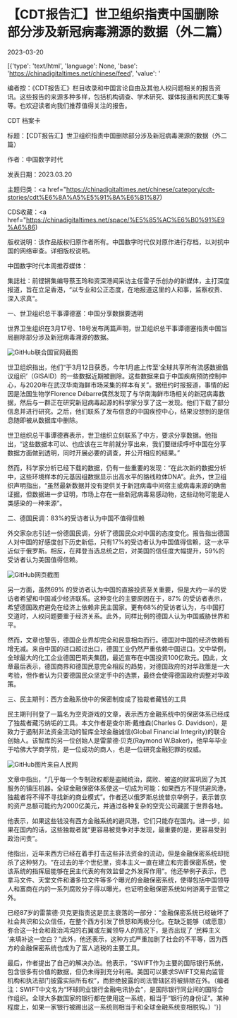 # 【CDT报告汇】世卫组织指责中国删除部分涉及新冠病毒溯源的数据（外二篇）

2023-03-20

[{'type': 'text/html', 'language': None, 'base': 'https://chinadigitaltimes.net/chinese/feed', 'value': '













编者按：《CDT报告汇》栏目收录和中国言论自由及其他人权问题相关的报告资讯。这些报告的来源多种多样，包括机构调查、学术研究、媒体报道和网民汇集等等。也欢迎读者向我们推荐值得关注的报告。





CDT 档案卡

标题：【CDT报告汇】世卫组织指责中国删除部分涉及新冠病毒溯源的数据（外二篇）

作者：中国数字时代

发表日期：2023.03.20

主题归类：<a href="https://chinadigitaltimes.net/chinese/category/cdt-stories/cdt%E6%8A%A5%E5%91%8A%E6%B1%87)

CDS收藏：<a href="https://chinadigitaltimes.net/space/%E5%85%AC%E6%B0%91%E9%A6%86)

版权说明：该作品版权归原作者所有。中国数字时代仅对原作进行存档，以对抗中国的网络审查。详细版权说明。





中国数字时代本周推荐媒体：



集誌社：前铿锵集编导蔡玉玲和资深港闻采访主任雷子乐创办的新媒体，主打深度报道，旨在立足香港，“以专业和公正态度，在地报道这里的人和事，监察权贵、深入求真“。



一、世卫组织总干事谭德塞：中国分享数据要透明

世界卫生组织在3月17号、18号发布两篇声明，世卫组织总干事谭德塞指责中国当局删除部分涉及新冠病毒溯源的数据。

![GitHub](https://chinadigitaltimes.net/chinese/files/2023/03/世卫组织总干事：任何有关新冠病毒溯源的数据都应同国际社会共享-1联合国新闻-news.un_.org_.png)联合国官网截图

世卫组织指出，他们“于3月12日获悉，今年1月底上传至‘全球共享所有流感数据倡议组织’（GISAID）的一些数据近期被删除。这些数据来自于中国疾病预防控制中心，与2020年在武汉华南海鲜市场采集的样本有关”。据纽约时报报道，事情的起因是法国生物学Florence Débarre偶然发现了与华南海鲜市场相关的新冠病毒数据，然后与一群正在研究新冠病毒起源的科学家分享了这一发现。他们下载了部分信息并进行研究。之后，他们联系了发布信息的中国疾控中心，结果没想到的是信息随即被从数据库中删除。

世卫组织总干事谭德赛表示，世卫组织立刻联系了中方，要求分享数据。他指出，“这些数据本可以、也应该在三年前就分享出来，我们要继续呼吁中国在分享数据方面做到透明，同时开展必要的调查，并公开相应的结果。”

然而，科学家分析已经下载的数据，仍有一些重要的发现：“在此次新的数据分析中，这些环境样本的元基因组数据显示出高水平的貉线粒体DNA”。此外，世卫组织声明指出，“虽然最新数据并没有提供关于新冠病毒中间宿主或病毒来源的确凿证据，但数据进一步证明，市场上存在一些新冠病毒易感动物，这些动物可能是人类感染的一种来源”。

二、德国民调：83%的受访者认为中国不值得信赖

外交家杂志引述一份德国民调，分析了德国民众对中国的态度变化。报告指出德国人对中国的好感度创下历史新低，只有17%的受访者认为中国值得信赖，这一水平近似于俄罗斯。相反，在拜登当选总统之后，对美国的信任度大幅提升，59%的受访者认为美国值得信赖。

![GitHub](https://chinadigitaltimes.net/chinese/files/2023/03/German-Public-Opinion-in-the-China-Policy-Debate-–-The-Diplomat_-thediplomat.com_.png)网页截图

另一方面，虽然69% 的受访者认为中国的直接投资至关重要，但是大约一半的受访者希望和中国减少经济联系。这种变化的主要原因在于，87% 的受访者表示，希望德国政府避免在经济上依赖非民主国家。更有68%的受访者认为，与中国打交道时，人权问题要重于经济关系。此外，同样比例的德国人认为中国威胁世界和平。

然而，文章也警告，德国企业界却完全和民意相向而行。德国对中国的经济依赖有增无减。来自中国的进口超过出口，德国工业仍然严重依赖中国进口。文中举例，全球最大的化工企业德国巴斯夫集团，最近宣布在中国投资100亿欧元。因此，文章最后表示，德国商界和德国民意完全相反的趋势，对德国政府的对华政策是一大考验，但作者认为只要德国民众坚定手中的选票，最终会使得德国政府调整对华政策。

三、民主期刊：西方金融系统中的保密制度成了独裁者藏钱的工具

民主期刊刊登了一篇名为空壳游戏的文章，表示西方金融系统中的保密体系已经成了独裁者藏污纳垢的工具。本文作者是查尔斯·戴维森(Charles G. Davidson)，是致力于遏制非法资金流动的智库全球金融诚信(Global Financial Integrity)的联合创始人。该智库的另一位创始人是雷蒙德·贝克(Raymond W.Baker)，他早年毕业于哈佛大学商学院，是一位成功的商人，也是一位研究金融犯罪的权威。

![GitHub](https://chinadigitaltimes.net/chinese/files/2023/03/renmin-腐败.jpg)图片来自人民网

文章中指出，“几乎每一个专制政权都是盗贼统治，腐败、被盗的财富巩固了为其服务的镇压机器。全球金融保密体系使这一切成为可能：如果西方不提供避风港，独裁者将不得不寻找新的商业模式”。作者还以俄罗斯总统普京举例子，表示普京的资产总额可能约为2000亿美元，并通过各种复杂的空壳公司藏匿于世界各地。

他表示，如果这些钱没有西方金融系统的避风港，它们只能存在国内。进一步，如果在国内的话，这些独裁者就“更容易被竞争对手发现，最重要的是，更容易受到政治问责”。

他指出，近年来西方已经在着手打击这些非法资金的流动，但是金融保密系统却扼杀了这种努力。“在过去的半个世纪里，资本主义一直在建立和完善保密系统，使该系统的指挥层能够在民主代表的有效监督之外发挥作用”。他还举例子表示，巴拿马文件、天堂文件和潘多拉文件等多个曝光的金融保密系统，使得包括中国领导人和富商在内的一系列腐败分子得以曝光，也证明金融保密系统如何游离于监管之外。

已经87岁的雷蒙德·贝克更指责这是民主衰落的一部分：“金融保密系统已经破坏了社会共识和公众信任，在整个西方引发了愤怒和两极分化。在缺乏能够（或愿意）弥合这一社会和政治鸿沟的右翼或左翼领导人的情况下，是否出现了 ‘民粹主义 ’来填补这一空白？”此外，他还表示，这种方式严重加剧了社会的不平等，因为西方的金融保密系统也成为了富人逃税的主要工具。

最后，作者提出了自己的解决办法。他表示，“SWIFT作为主要的国际银行系统，包含很多有价值的数据，但仍未得到充分利用。美国可以要求SWIFT交易向监管机构和执法部门披露实际所有权”，而拒绝披露的司法管辖区将被排除在外。（编者注：SWIFT中文名为“环球同业银行金融电讯协会”，是国际银行同业间的国际合作组织。全球大多数国家的银行都在使用这一系统，相当于“银行的身份证”。某种程度上，如果一家银行被踢出这一系统则相当于和全球金融系统变相脱钩。）'}]